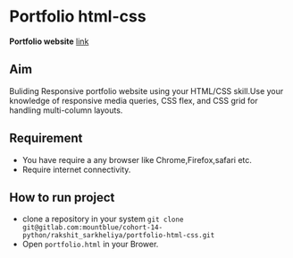 # Portfolio html-css


**Portfolio website** [link](https://myportfolio9999.herokuapp.com)


## Aim
Buliding Responsive portfolio website using your HTML/CSS skill.Use your knowledge of responsive media queries, CSS flex, and CSS grid for handling multi-column layouts.

## Requirement
* You have require a any browser like Chrome,Firefox,safari etc.
* Require internet connectivity.

## How to run project
* clone a repository in your system `git clone git@gitlab.com:mountblue/cohort-14-python/rakshit_sarkheliya/portfolio-html-css.git`
* Open `portfolio.html` in your Brower.
